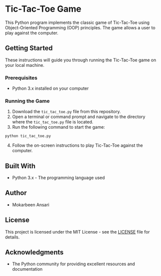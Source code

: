# Tic-Tac-Toe Game

This Python program implements the classic game of Tic-Tac-Toe using Object-Oriented Programming (OOP) principles. The game allows a user to play against the computer.

## Getting Started

These instructions will guide you through running the Tic-Tac-Toe game on your local machine.

### Prerequisites

- Python 3.x installed on your computer

### Running the Game

1. Download the `tic_tac_toe.py` file from this repository.
2. Open a terminal or command prompt and navigate to the directory where the `tic_tac_toe.py` file is located.
3. Run the following command to start the game:

```bash
python tic_tac_toe.py
```

4. Follow the on-screen instructions to play Tic-Tac-Toe against the computer.

## Built With

- Python 3.x - The programming language used

## Author

- Mokarbeen Ansari

## License

This project is licensed under the MIT License - see the [LICENSE](LICENSE) file for details.

## Acknowledgments

- The Python community for providing excellent resources and documentation
